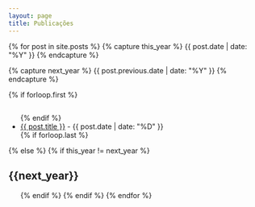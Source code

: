 ```yaml
---
layout: page
title: Publicações
---
```


{% for post in site.posts  %}
  {% capture this_year %}
    {{ post.date | date: "%Y" }}
  {% endcapture %}

  {% capture next_year %}
    {{ post.previous.date | date: "%Y" }}
  {% endcapture %}

  {% if forloop.first %}
  <h2 id="{{ this_year }}-ref"></h2>
  <ul>
  {% endif %}
  <li class="pv2"><a href="{{ post.url }}">{{ post.title }}</a> - {{ post.date | date: "%D" }}</li>
  {% if forloop.last %}
  </ul>
  {% else %}
  {% if this_year != next_year %}
  </ul>
  <h2 id="{{ next_year }}-ref">{{next_year}}</h2>
  <ul>
  {% endif %}
  {% endif %}
{% endfor %}
